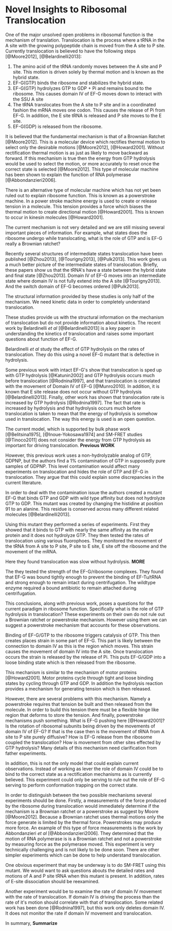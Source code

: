 # Novel Insights to Ribosomal Translocation #

One of the major unsolved open problems in ribosomal function is the mechanism
of translation. Translocation is the process where a tRNA in the A site with the
growing polypeptide chain is moved from the A site to P site.
Currently translocation is believed to have the following steps [@Moore2012],
[@Belardinelli2013]:

1.  The amino acid of the tRNA randomly moves between the A site and P site.
    This motion is driven solely by thermal motion and is known as the hybrid
    state.
2.  EF-G(GTP) binds the ribosome and stabilizes the hybrid state.
3.  EF-G(GTP) hydrolyzes GTP to GDP + Pi and remains bound to the ribosome.
    This causes domain IV of EF-G moves down to interact with the SSU A site
4.  The tRNA translocates from the A site to P site and in a coordinated fashion
    the mRNA moves one codon. This causes the release of Pi from EF-G. In
    addition, the E site tRNA is released and P site moves to the E site.
5.  EF-G(GDP) is released from the ribosome.

It is believed that the fundamental mechanism is that of a Brownian Ratchet
[@Moore2012]. This is a molecular device which rectifies thermal motion to
select only the desirable motions [@Moore2012], [@Howard2001]. Without
rectification thermal motion is as just as likely to move backward as forward.
If this mechanism is true then the energy from GTP hydrolysis would be used to
select the motion, or more accurately to reset once the correct state is selected
[@Moore2012]. This type of molecular machine has been shown to explain the
function of RNA polymerase [@Abbondanzieri2006].

There is an alternative type of molecular machine which has not yet been ruled
out to explain ribosome function. This is known as a powerstroke machine. In a
power stroke machine energy is used to create or release tension in a molecule.
This tension provides a force which biases the thermal motion to create
directional motion [@Howard2001]. This is known to occur in kinesin molecules
[@Howard2001].

The current mechanism is not very detailed and we are still missing
several important pieces of information. For example, what states does the
ribosome undergo while translocating, what is the role of GTP and is EF-G really
a Brownian ratchet?

Recently several structures of intermediate states translocation have been
published [@Zhou2013], [@Tourigny2013], [@Pulk2013]. This work gives us a much
better picture of the intermediate states of translocation. Briefly, these
papers show us that the tRNA's have a state between the hybrid state and final
state [@Zhou2013]. Domain IV of EF-G moves into an intermediate state where
domain IV is not fully extend into the A site [@Tourigny2013]. And the switch
domain of EF-G becomes ordered [@Pulk2013].

The structural information provided by these studies is only half of the
mechanism. We need kinetic data in order to completely understand translocation.

These studies provide us with the structural information on the mechanism of
translocation but do not provide information about kinetics. The recent work by
Belardinelli *et al* [@Belardinelli2013] is a key paper in understanding the
kinetics of translocation and raises some important questions about function of
EF-G.

Belardinelli *et al* study the effect of GTP hydrolysis on the rates of
translocation. They do this using a novel EF-G mutant that is defective in
hydrolysis.

Some previous work with intact EF-G's show that translocation is sped up with
GTP hydrolysis [@Katunin2002] and GTP hydrolysis occurs much before
translocation [@Rodnina1997], and that translocation is correlated with the
movement of Domain IV of EF-G [@Munro2010]. In addition, it is known that E site
release does not occur without GTP hydrolysis [@Belardinelli2013]. Finally,
other work has shown that translocation rate is increased by GTP hydrolysis
[@Rodnina1997]. The fact that rate is increased by hydrolysis and that
hydrolysis occurs much before translocation is taken to mean that the energy of
hydrolysis is somehow used in translocation. The way this energy is used is an
open question.

The current model, which is supported by bulk phase work
[@Belitsina1975], [@Inoue-Yokosawa1974] and SM-FRET studies [@Tinoco2011] does
not consider the energy from GTP hydrolysis as important for driving
translocation.
**Previous WORK**

However, this previous work uses a non-hydrolyzable analog of GTP, GDPNP, but
the authors find a 1% contamination of GTP in supposedly pure samples of GDPNP.
This level contamination would affect many experiments on translocation and
hides the role of GTP and EF-G in translocation. They argue that this could
explain some discrepancies in the current literature.

In order to deal with the contamination issue the authors created a mutant EF-G
that binds GTP and GDP with wild type affinity but does not hydrolyze GTP to
GDP. This mutant was created by changing the histidine at position 91 to an
alanine. This residue is conserved across many different related molecules
[@Belardinelli2013].

Using this mutant they performed a series of experiments. First they showed that
it binds to GTP with nearly the same affinity as the native protein and it does
not hydrolyze GTP. They then tested the rates of translocation using various
fluorophoes. They monitored the movement of the tRNA from A site to P site, P
site to E site, E site off the ribosome and the movement of the mRNA.

Here they found translocation was slow without hydrolysis.  **MORE**

The they tested the strength of the EF-G/ribosome complexes. They found that
EF-G was bound tightly enough to prevent the binding of EF-Tu/tRNA and strong
enough to remain intact during centrifugation. The wildtype enzyme required a
bound antibiotic to remain attached during centrifugation.

This conclusions, along with previous work, poses a questions for the current
paradigm in ribosome function. Specifically what is the role of GTP hydrolysis
in translocation? These experiments on their own do not rule out a Brownian
ratchet or powerstroke mechanism. However using them we can suggest a
powerstroke mechanism that accounts for these observations.

Binding of EF-G/GTP to the ribosome triggers catalysis of GTP. This then creates
places strain in some part of EF-G. This part is likely between the connection
to domain IV as this is the region which moves. This strain causes the movement
of domain IV into the A site. Once translocation occurs the strain is released
by the release of Pi. This puts EF-G/GDP into a loose binding state which is
then released from the ribosome. 

This mechanism is similar to the mechanism of motor proteins [@Howard2001].
Motor proteins cycle through tight and loose binding states by cycling through
GTP and GDP. In addition the hydrolysis reaction provides a mechanism for
generating tension which is then released.

However, there are several problems with this mechanism. Namely a powerstroke
requires that tension be built and then released from the molecule. In order to
build this tension there must be a flexible hinge like region that deforms to
store the tension. And finally, powerstroke mechanisms push something. What is
EF-G pushing here [@Howard2001]? Is the rotation of ribosomal subunits being
driven by the movements of domain IV of EF-G? If that is the case then is the
movement of tRNA from A site to P site purely diffusive? How is EF-G release
from the ribosome coupled the translocation? How is movement from other sites
effected by GTP hydrolysis? Many details of this mechanism need clarification
from father experiments.

In addition, this is not the only model that could explain current observations.
Instead of working as lever the role of domain IV could be to bind to the
correct state as a rectification mechanisms as is currently believed. This
experiment could only be serving to rule out the role of EF-G serving to perform
conformation trapping on the correct state.

In order to distinguish between the two possible mechanisms several experiments
should be done. Firstly, a measurements of the force produced by the ribosome
during translocation would immediately determine if the mechanism is a Brownian
ratchet or a powerstroke as suggest by Moore [@Moore2012]. Because a Brownian
ratchet uses thermal motions only the force generate is limited by the thermal
force. Powerstrokes may produce more force. An example of this type of force
measurements is the work by Abbondanzieri *et al* [@Abbondanzieri2006]. They
determined that the motion of RNA polymerase is is a Brownian ratchet and not a
powerstroke by measuring force as the polymerase moved. This experiment is very
technically challenging and is not likely to be done soon. There are other
simpler experiments which can be done to help understand translocation.

One obvious experiment that may be underway is to do SM-FRET using this mutant.
We would want to ask questions abouts the detailed rates and motions of A and P
site tRNA when this mutant is present. In addition, rates of E-site dissociation
should be reexamined.

Another experiment would be to examine the rate of domain IV movement with the
rate of translocation. If domain IV is driving the process than the rate of it's
motion should correlate with that of translocation. Some related work has been
done [@Rodnina1997], but this work only deletes domain IV. It does not monitor
the rate if domain IV movement and translocation.

In summary, **Summarize**

<!--Could be a Power stroke, would impy some sort of tension in molecule [@Howard2001].-->
<!--EF-G(GTP) -> EF-G(GDP) + tension-->
<!--Where is the tension? In between flex domain that goes down?-->
<!--How is GTP released? How is the function coordinated?-->
<!--What is being moved? EF-G itself.-->
<!--It must somehow recitfy the motion of ribosome to select right one, could be BR or PS-->
